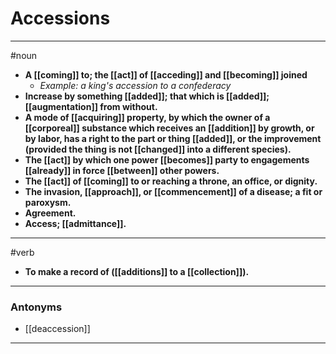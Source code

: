 # Accessions
---
#noun
- **A [[coming]] to; the [[act]] of [[acceding]] and [[becoming]] joined**
	- _Example: a king's accession to a confederacy_
- **Increase by something [[added]]; that which is [[added]]; [[augmentation]] from without.**
- **A mode of [[acquiring]] property, by which the owner of a [[corporeal]] substance which receives an [[addition]] by growth, or by labor, has a right to the part or thing [[added]], or the improvement (provided the thing is not [[changed]] into a different species).**
- **The [[act]] by which one power [[becomes]] party to engagements [[already]] in force [[between]] other powers.**
- **The [[act]] of [[coming]] to or reaching a throne, an office, or dignity.**
- **The invasion, [[approach]], or [[commencement]] of a disease; a fit or paroxysm.**
- **Agreement.**
- **Access; [[admittance]].**
---
#verb
- **To make a record of ([[additions]] to a [[collection]]).**
---
### Antonyms
- [[deaccession]]
---
